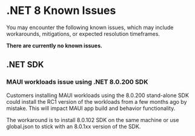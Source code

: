 # .NET 8 Known Issues

You may encounter the following known issues, which may include workarounds, mitigations, or expected resolution timeframes.

**There are currently no known issues.**

## .NET SDK

### MAUI workloads issue using .NET 8.0.200 SDK
Customers installing MAUI workloads using the 8.0.200 stand-alone SDK could install the RC1 version of the workloads from a few months ago by mistake. This will impact MAUI app build and behavior functionality. 

The workaround is to install 8.0.102 SDK on the same machine or use global.json to stick with an 8.0.1xx version of the SDK.
